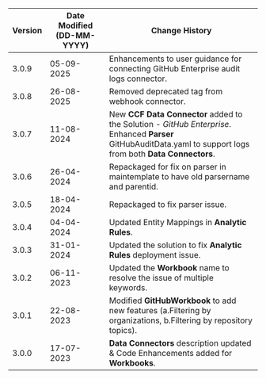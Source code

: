 | **Version** | **Date Modified (DD-MM-YYYY)** | **Change History**                                                       |
|-------------|--------------------------------|--------------------------------------------------------------------------|
| 3.0.9       | 05-09-2025                     | Enhancements to user guidance for connecting GitHub Enterprise audit logs connector.                      |
| 3.0.8       | 26-08-2025                     | Removed deprecated tag from webhook connector.                      |
| 3.0.7       | 11-08-2024                     | New **CCF Data Connector** added to the Solution - *GitHub Enterprise*.<br/> Enhanced **Parser** GitHubAuditData.yaml to support logs from both **Data Connectors**.                      |
| 3.0.6       | 26-04-2024                     | Repackaged for fix on parser in maintemplate to have old parsername and parentid.                    |
| 3.0.5       | 18-04-2024                     | Repackaged to fix parser issue.                                                  |
| 3.0.4       | 04-04-2024                     | Updated Entity Mappings in **Analytic Rules**.                                                 |
| 3.0.3       | 31-01-2024                     | Updated the solution to fix **Analytic Rules** deployment issue.              |
| 3.0.2       | 06-11-2023                     | Updated the **Workbook** name to resolve the issue of multiple keywords.  |
| 3.0.1       | 22-08-2023                     | Modified **GitHubWorkbook** to add new features (a.Filtering by organizations, b.Filtering by repository topics).  |
| 3.0.0       | 17-07-2023                     | **Data Connectors** description updated & Code Enhancements added for **Workbooks**. |